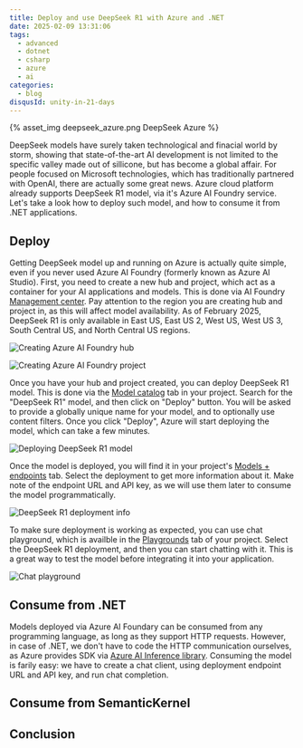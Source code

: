 ```yaml
---
title: Deploy and use DeepSeek R1 with Azure and .NET
date: 2025-02-09 13:31:06
tags:
  - advanced
  - dotnet
  - csharp
  - azure
  - ai
categories:
  - blog
disqusId: unity-in-21-days
---
```


{% asset_img deepseek_azure.png DeepSeek Azure %}

DeepSeek models have surely taken technological and finacial world by storm, showing that state-of-the-art AI development is not limited to the specific valley made out of sillicone, but has become a global affair. For people focused on Microsoft technologies, which has traditionally partnered with OpenAI, there are actually some great news. Azure cloud platform already supports DeepSeek R1 model, via it's Azure AI Foundry service. Let's take a look how to deploy such model, and how to consume it from .NET applications.

<!-- more -->

## Deploy

Getting DeepSeek model up and running on Azure is actually quite simple, even if you never used Azure AI Foundry (formerly known as Azure AI Studio). First, you need to create a new hub and project, which act as a container for your AI applications and models. This is done via AI Foundry [Management center](https://ai.azure.com/managementCenter/allResources). Pay attention to the region you are creating hub and project in, as this will affect model availability. As of February 2025, DeepSeek R1 is only available in East US, East US 2, West US, West US 3, South Central US, and North Central US regions.

![Creating Azure AI Foundry hub](create_hub.png)

![Creating Azure AI Foundry project](create_project.png)

Once you have your hub and project created, you can deploy DeepSeek R1 model. This is done via the [Model catalog](https://ai.azure.com/explore/models) tab in your project. Search for the "DeepSeek R1" model, and then click on "Deploy" button. You will be asked to provide a globally unique name for your model, and to optionally use content filters. Once you click "Deploy", Azure will start deploying the model, which can take a few minutes.

![Deploying DeepSeek R1 model](deploy_model.png)

Once the model is deployed, you will find it in your project's [Models + endpoints](https://ai.azure.com/build/deployments/model) tab. Select the deployment to get more information about it. Make note of the endpoint URL and API key, as we will use them later to consume the model programmatically.

![DeepSeek R1 deployment info](deployment_info.png)

<!-- Playground -->
To make sure deployment is working as expected, you can use chat playground, which is availble in the [Playgrounds](https://ai.azure.com/playgrounds) tab of your project. Select the DeepSeek R1 deployment, and then you can start chatting with it. This is a great way to test the model before integrating it into your application.

![Chat playground](chat_playground.png)

## Consume from .NET

Models deployed via Azure AI Foundary can be consumed from any programming language, as long as they support HTTP requests. However, in case of .NET, we don't have to code the HTTP communication ourselves, as Azure provides SDK via [Azure AI Inference library](https://www.nuget.org/packages/Azure.AI.Inference). Consuming the model is farily easy: we have to create a chat client, using deployment endpoint URL and API key, and run chat completion.

<script src="https://gist.github.com/uveta/250385b53805f8c2859ec1b813d42b27.js"></script>

## Consume from SemanticKernel



## Conclusion